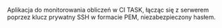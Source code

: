 Aplikacja do monitorowania obliczeń w CI TASK, łącząc się z serwerem poprzez klucz prywatny SSH w formacie PEM, niezabezpieczony hasłem. 

